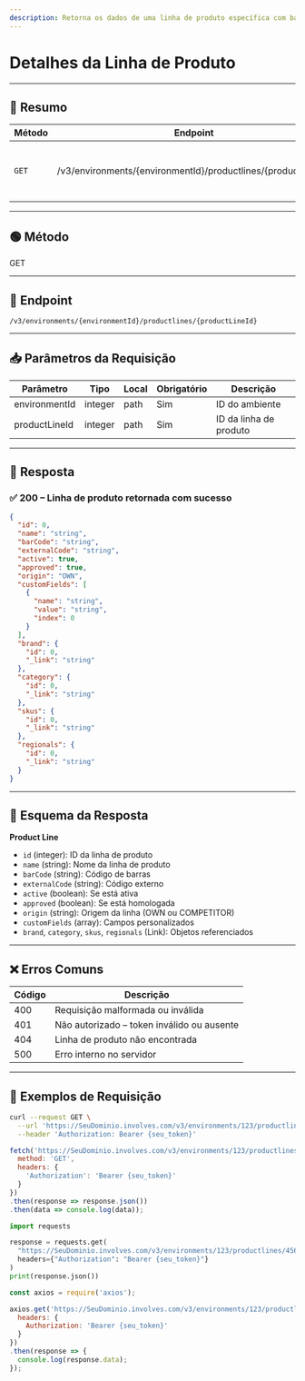 ```yaml
---
description: Retorna os dados de uma linha de produto específica com base em seu ID.
---
```


# Detalhes da Linha de Produto

***

## 🧾 Resumo

| Método | Endpoint                                                      | Autenticação | Descrição                               |
| ------ | ------------------------------------------------------------- | ------------ | --------------------------------------- |
| `GET`  | /v3/environments/{environmentId}/productlines/{productLineId} | ✅ Token      | Retorna uma linha de produto específica |

***

## 🟢 Método

GET

***

## 🔗 Endpoint

`/v3/environments/{environmentId}/productlines/{productLineId}`

***

## 📥 Parâmetros da Requisição

| Parâmetro     | Tipo    | Local | Obrigatório | Descrição              |
| ------------- | ------- | ----- | ----------- | ---------------------- |
| environmentId | integer | path  | Sim         | ID do ambiente         |
| productLineId | integer | path  | Sim         | ID da linha de produto |

***

## 🔄 Resposta

### ✅ 200 – Linha de produto retornada com sucesso

```json
{
  "id": 0,
  "name": "string",
  "barCode": "string",
  "externalCode": "string",
  "active": true,
  "approved": true,
  "origin": "OWN",
  "customFields": [
    {
      "name": "string",
      "value": "string",
      "index": 0
    }
  ],
  "brand": {
    "id": 0,
    "_link": "string"
  },
  "category": {
    "id": 0,
    "_link": "string"
  },
  "skus": {
    "id": 0,
    "_link": "string"
  },
  "regionals": {
    "id": 0,
    "_link": "string"
  }
}
```

***

## 🧬 Esquema da Resposta

**Product Line**

* `id` (integer): ID da linha de produto
* `name` (string): Nome da linha de produto
* `barCode` (string): Código de barras
* `externalCode` (string): Código externo
* `active` (boolean): Se está ativa
* `approved` (boolean): Se está homologada
* `origin` (string): Origem da linha (OWN ou COMPETITOR)
* `customFields` (array): Campos personalizados
* `brand`, `category`, `skus`, `regionals` (Link): Objetos referenciados

***

## ❌ Erros Comuns

| Código | Descrição                                  |
| ------ | ------------------------------------------ |
| 400    | Requisição malformada ou inválida          |
| 401    | Não autorizado – token inválido ou ausente |
| 404    | Linha de produto não encontrada            |
| 500    | Erro interno no servidor                   |

***

## 📘 Exemplos de Requisição

```bash
curl --request GET \
  --url 'https://SeuDominio.involves.com/v3/environments/123/productlines/456' \
  --header 'Authorization: Bearer {seu_token}'
```

```javascript
fetch('https://SeuDominio.involves.com/v3/environments/123/productlines/456', {
  method: 'GET',
  headers: {
    'Authorization': 'Bearer {seu_token}'
  }
})
.then(response => response.json())
.then(data => console.log(data));
```

```python
import requests

response = requests.get(
  "https://SeuDominio.involves.com/v3/environments/123/productlines/456",
  headers={"Authorization": "Bearer {seu_token}"}
)
print(response.json())
```

```javascript
const axios = require('axios');

axios.get('https://SeuDominio.involves.com/v3/environments/123/productlines/456', {
  headers: {
    Authorization: 'Bearer {seu_token}'
  }
})
.then(response => {
  console.log(response.data);
});
```
